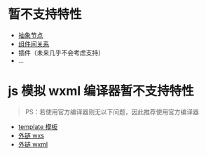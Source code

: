 # 暂不支持特性

* [抽象节点](https://developers.weixin.qq.com/miniprogram/dev/framework/custom-component/generics.html)
* [组件间关系](https://developers.weixin.qq.com/miniprogram/dev/framework/custom-component/relations.html)
* 插件（未来几乎不会考虑支持）
* ...

# js 模拟 wxml 编译器暂不支持特性

> PS：若使用官方编译器则无以下问题，因此推荐使用官方编译器

* [template 模板](https://developers.weixin.qq.com/miniprogram/dev/reference/wxml/template.html)
* [外链 wxs](https://developers.weixin.qq.com/miniprogram/dev/reference/wxs/01wxs-module.html)
* [外链 wxml](https://developers.weixin.qq.com/miniprogram/dev/reference/wxml/import.html)
